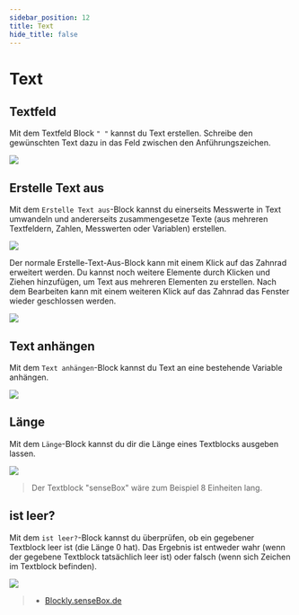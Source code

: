 ```yaml
---
sidebar_position: 12
title: Text
hide_title: false
---
```


# Text

## Textfeld
Mit dem Textfeld Block `" "` kannst du Text erstellen. Schreibe den gewünschten Text dazu in das Feld zwischen den Anführungszeichen.

![](/img/blockly-bilder/text/blockly-text-1.svg)

## Erstelle Text aus
Mit dem `Erstelle Text aus`-Block kannst du einerseits Messwerte in Text umwandeln und andererseits zusammengesetze Texte (aus mehreren Textfeldern, Zahlen, Messwerten oder Variablen) erstellen.

![](/img/blockly-bilder/text/blockly-text-2.svg)

Der normale Erstelle-Text-Aus-Block kann mit einem Klick auf das Zahnrad erweitert werden. Du kannst noch weitere Elemente durch Klicken und Ziehen hinzufügen, um Text aus mehreren Elementen zu erstellen. Nach dem Bearbeiten kann mit einem weiteren Klick auf das Zahnrad das Fenster wieder geschlossen werden.

![](/img/blockly-bilder/text/blockly-text-6.gif)

## Text anhängen

Mit dem `Text anhängen`-Block kannst du Text an eine bestehende Variable anhängen.

![](/img/blockly-bilder/text/blockly-text-3.svg)

## Länge

Mit dem `Länge`-Block kannst du dir die Länge eines Textblocks ausgeben lassen.

![](/img/blockly-bilder/text/blockly-text-4.svg)

> Der Textblock "senseBox" wäre zum Beispiel 8 Einheiten lang.

## ist leer?

Mit dem `ist leer?`-Block kannst du überprüfen, ob ein gegebener Textblock leer ist (die Länge 0 hat). Das Ergebnis ist entweder wahr (wenn der gegebene Textblock tatsächlich leer ist) oder falsch (wenn sich Zeichen im Textblock befinden).

![](/img/blockly-bilder/text/blockly-text-5.svg)


> - [Blockly.senseBox.de](https://blockly.sensebox.de/)